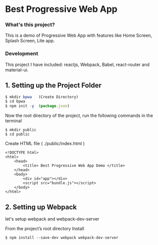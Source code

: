 # Best Progressive Web App
### What's this project?
This is a demo of Progressive Web App with features like Home Screen, Splash Screen, Lite app.

### Development
This project I have included:  reactjs, Webpack, Babel, react-router and material-ui.

## 1. Setting up the Project Folder
```javascript
$ mkdir bpwa   (Create Directory)
$ cd bpwa
$ npm init -y  (package.json)
```
Now the root directory of the project, run the following commands in the terminal

```
$ mkdir public
$ cd public
```
 
Create HTML file ( ./public/index.html )

```
<!DOCTYPE html>
<html>
    <head>
        <title> Best Progressive Web App Demo </title>
    </head>
    <body>
        <div id="app"></div>
        <script src="bundle.js"></script>
    </body>
</html>
```


## 2. Setting up Webpack

let's setup webpack and webpack-dev-server

From the project’s root directory Install 

``
$ npm install --save-dev webpack webpack-dev-server
``
